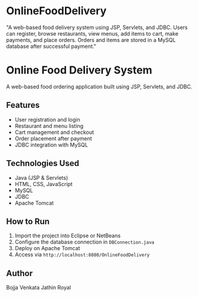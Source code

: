 # OnlineFoodDelivery
"A web-based food delivery system using JSP, Servlets, and JDBC. Users can register, browse restaurants, view menus, add items to cart, make payments, and place orders. Orders and items are stored in a MySQL database after successful payment."

# Online Food Delivery System

A web-based food ordering application built using JSP, Servlets, and JDBC.

## Features

- User registration and login
- Restaurant and menu listing
- Cart management and checkout
- Order placement after payment
- JDBC integration with MySQL

## Technologies Used

- Java (JSP & Servlets)
- HTML, CSS, JavaScript
- MySQL
- JDBC
- Apache Tomcat

## How to Run

1. Import the project into Eclipse or NetBeans
2. Configure the database connection in `DBConnection.java`
3. Deploy on Apache Tomcat
4. Access via `http://localhost:8080/OnlineFoodDelivery`

## Author

Bojja Venkata Jathin Royal

